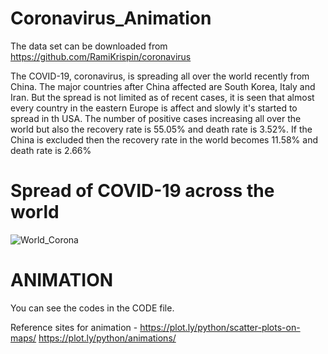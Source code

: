 # Coronavirus_Animation

The data set can be downloaded from https://github.com/RamiKrispin/coronavirus

The COVID-19, coronavirus, is spreading all over the world recently from China. The major countries after China affected are South Korea, Italy and 
Iran. But the spread is not limited as of recent cases, it is seen that almost every country in the eastern Europe is affect and slowly it's started 
to spread in th USA.
The number of positive cases increasing all over the world but also the recovery rate is 55.05% and death rate is 3.52%.
If the China is excluded then the recovery rate in the world becomes 11.58% and death rate is 2.66%

# Spread of COVID-19 across the world 
![World_Corona](https://user-images.githubusercontent.com/47153425/76369148-f0db1800-6308-11ea-8f59-642206e5ea93.PNG)

# ANIMATION
You can see the codes in the CODE file.

Reference sites for animation - https://plot.ly/python/scatter-plots-on-maps/   https://plot.ly/python/animations/
                                
